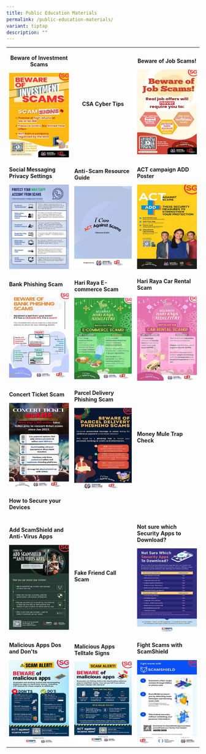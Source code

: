 ```yaml
---
title: Public Education Materials
permalink: /public-education-materials/
variant: tiptap
description: ""
---
```

<table style="minWidth: 75px">
<colgroup>
<col>
<col>
<col>
</colgroup>
<tbody>
<tr>
<th rowspan="1" colspan="1">
<p><strong>Beware of Investment Scams</strong>
</p><a class="isomer-image-wrapper" href="/files/HDB%20DDPs/beware_investment_scam.pdf"><img style="width: 100%" height="auto" width="100%" alt="" src="/images/Public Education Materials/HDB DDPs/Beware_Investment_Scam_1080x1920_.jpg"></a>
</th>
<th rowspan="1" colspan="1">
<p><strong>CSA Cyber Tips</strong>
</p>
</th>
<th rowspan="1" colspan="1">
<p><strong>Beware of Job Scams!</strong>
</p><a class="isomer-image-wrapper" href="/files/HDB%20DDPs/Beware_Job_Scam.pdf"><img style="width: 100%" height="auto" width="100%" alt="" src="/images/Public Education Materials/HDB DDPs/Job_Scam_1080x1920_.jpg"></a>
</th>
</tr>
<tr>
<td rowspan="1" colspan="1">
<p><strong>Social Messaging Privacy Settings</strong>
</p><a class="isomer-image-wrapper" href="/files/HDB%20DDPs/Social_Media_Privacy_Settings_Infographic.pdf"><img style="width: 100%" height="auto" width="100%" alt="" src="/images/Public Education Materials/HDB DDPs/Whatsapp_Privacy_Settings_Infographic_1080x1920_.jpg"></a>
</td>
<td rowspan="1" colspan="1">
<p><strong>Anti-Scam Resource Guide</strong>
</p><a class="isomer-image-wrapper" href="https://www.police.gov.sg/-/media/Spf/Advisories/Scams/SPF-Anti-Scam-Resource-Guide.ashx"><img style="width: 100%" height="auto" width="100%" alt="" src="/images/Public Education Materials/Others/SPF_Anti_Scam_Resource_Guide.jpg"></a>
</td>
<td rowspan="1" colspan="1">
<p><strong>ACT campaign ADD Poster</strong>
</p><a class="isomer-image-wrapper" href="/files/HDB%20DDPs/ADD_Round_Up_KV.pdf"><img style="width: 100%" height="auto" width="100%" alt="" src="/images/Public Education Materials/HDB DDPs/ACT_ADD_Round_Up.jpg"></a>
</td>
</tr>
<tr>
<td rowspan="1" colspan="1">
<p><strong>Bank Phishing Scam</strong>
</p><a class="isomer-image-wrapper" href="/files/HDB%20DDPs/Bank_Phishing_Scam.pdf"><img style="width: 100%" height="auto" width="100%" alt="" src="/images/Public Education Materials/HDB DDPs/BPS_SA_Full__1080x1920_.jpg"></a>
</td>
<td rowspan="1" colspan="1">
<p><strong>Hari Raya E-commerce Scam</strong>
</p><a class="isomer-image-wrapper" href="/files/HDB%20DDPs/Hari_Raya_E_commerce_Scam.pdf"><img style="width: 100%" height="auto" width="100%" alt="" src="/images/Public Education Materials/HDB DDPs/HR_ECS__1080x1920_.jpg"></a>
</td>
<td rowspan="1" colspan="1">
<p><strong>Hari Raya Car Rental Scam</strong>
</p><a class="isomer-image-wrapper" href="/files/HDB%20DDPs/Hari_Raya_Car_Rental_Scam.pdf"><img style="width: 100%" height="auto" width="100%" alt="" src="/images/Public Education Materials/HDB DDPs/HR_CRS__1080x1920_.jpg"></a>
</td>
</tr>
<tr>
<td rowspan="1" colspan="1">
<p><strong>Concert Ticket Scam</strong>
</p><a class="isomer-image-wrapper" href="/files/HDB%20DDPs/Concert_Ticket_Scam.pdf"><img style="width: 100%" height="auto" width="100%" alt="" src="/images/Public Education Materials/HDB DDPs/CTS_SA_Full__1080x1920_.jpg"></a>
</td>
<td rowspan="1" colspan="1">
<p><strong>Parcel Delivery Phishing Scam</strong>
</p><a class="isomer-image-wrapper" href="/files/HDB%20DDPs/Parcel_Delivery_Phishing_Scam.pdf"><img style="width: 100%" height="auto" width="100%" alt="" src="/images/Public Education Materials/HDB DDPs/Parcel_Delivery_Scam_1080x1920_.jpg"></a>
</td>
<td rowspan="1" colspan="1">
<p><strong>Money Mule Trap Check</strong>
</p>
</td>
</tr>
<tr>
<td rowspan="1" colspan="1">
<p><strong>How to Secure your Devices</strong>
</p>
</td>
<td rowspan="1" colspan="1">
<p></p>
</td>
<td rowspan="1" colspan="1">
<p></p>
</td>
</tr>
<tr>
<td rowspan="1" colspan="1">
<p><strong>Add ScamShield and Anti-Virus Apps</strong>
</p><a class="isomer-image-wrapper" href="/files/HDB%20DDPs/CSA_Security_Apps_KV.pdf"><img style="width: 100%" height="auto" width="100%" alt="" src="/images/Public Education Materials/HDB DDPs/ScamShield_Antivirus_App.jpg"></a>
</td>
<td rowspan="1" colspan="1">
<p><strong>Fake Friend Call Scam</strong>
</p>
</td>
<td rowspan="1" colspan="1">
<p><strong>Not sure which Security Apps to Download?</strong>
</p>
<div class="isomer-image-wrapper">
<img style="width: 100%" height="auto" width="100%" alt="" src="/images/Public Education Materials/HDB DDPs/Security_Apps_Infographic_1080x1920.jpg">
</div>
</td>
</tr>
<tr>
<td rowspan="1" colspan="1">
<p><strong>Malicious Apps Dos and Don'ts</strong>
</p>
<div class="isomer-image-wrapper">
<img style="width: 100%" height="auto" width="100%" alt="" src="/images/Public Education Materials/HDB DDPs/Malicious_Apps_Dos___Donts__1080_x_1920_.jpg">
</div>
</td>
<td rowspan="1" colspan="1">
<p><strong>Malicious Apps Telltale Signs</strong>
</p><a class="isomer-image-wrapper" href="/files/HDB%20DDPs/CSA_Malware_KV.pdf"><img style="width: 100%" height="auto" width="100%" alt="" src="/images/Public Education Materials/HDB DDPs/Malicious_Apps_Telltale___What_to_Do__1080_x_1920_.jpg"></a>
</td>
<td rowspan="1" colspan="1">
<p><strong>Fight Scams with ScamShield</strong>
</p>
<div class="isomer-image-wrapper">
<img style="width: 100%" height="auto" width="100%" alt="" src="/images/Public Education Materials/HDB DDPs/ScamShield_1080x1920_.jpg">
</div>
</td>
</tr>
</tbody>
</table>
<p></p>